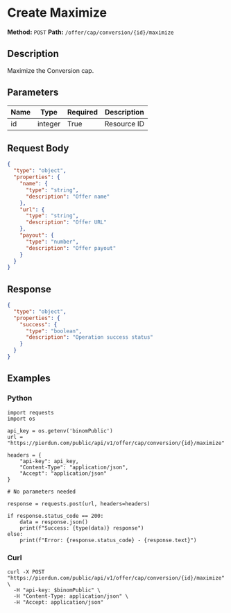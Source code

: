 # Create Maximize

**Method:** `POST`
**Path:** `/offer/cap/conversion/{id}/maximize`

## Description
Maximize the Conversion cap.

## Parameters
| Name | Type | Required | Description |
|---|---|---|---|
| id | integer | True | Resource ID |

## Request Body
```json
{
  "type": "object",
  "properties": {
    "name": {
      "type": "string",
      "description": "Offer name"
    },
    "url": {
      "type": "string",
      "description": "Offer URL"
    },
    "payout": {
      "type": "number",
      "description": "Offer payout"
    }
  }
}
```

## Response
```json
{
  "type": "object",
  "properties": {
    "success": {
      "type": "boolean",
      "description": "Operation success status"
    }
  }
}
```

## Examples
### Python
```__python__
import requests
import os

api_key = os.getenv('binomPublic')
url = "https://pierdun.com/public/api/v1/offer/cap/conversion/{id}/maximize"

headers = {
    "api-key": api_key,
    "Content-Type": "application/json",
    "Accept": "application/json"
}

# No parameters needed

response = requests.post(url, headers=headers)

if response.status_code == 200:
    data = response.json()
    print(f"Success: {type(data)} response")
else:
    print(f"Error: {response.status_code} - {response.text}")
```
### Curl
```__curl__
curl -X POST "https://pierdun.com/public/api/v1/offer/cap/conversion/{id}/maximize" \
  -H "api-key: $binomPublic" \
  -H "Content-Type: application/json" \
  -H "Accept: application/json"
```
